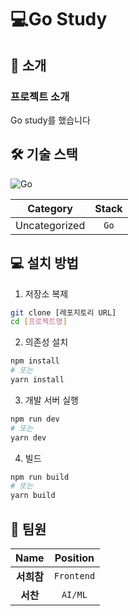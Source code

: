 # 💻Go Study
## 🚀 소개
### 프로젝트 소개
Go study를 했습니다

## 🛠️ 기술 스택
![Go](https://img.shields.io/badge/Go-239d2?style=for-the-badge&logo=go&logoColor=white) 

| **Category** | **Stack** |
|:------------:|:----------:|
| Uncategorized | `Go` |


## 💻 설치 방법
1. 저장소 복제
```bash
git clone [레포지토리 URL]
cd [프로젝트명]
```

2. 의존성 설치
```bash
npm install
# 또는
yarn install
```

3. 개발 서버 실행
```bash
npm run dev
# 또는
yarn dev
```

4. 빌드
```bash
npm run build
# 또는
yarn build
```

## 👥 팀원
| **Name** | **Position** |
|:--------:|:------------:|
| **서희참** | `Frontend` |
| **서찬** | `AI/ML` |

